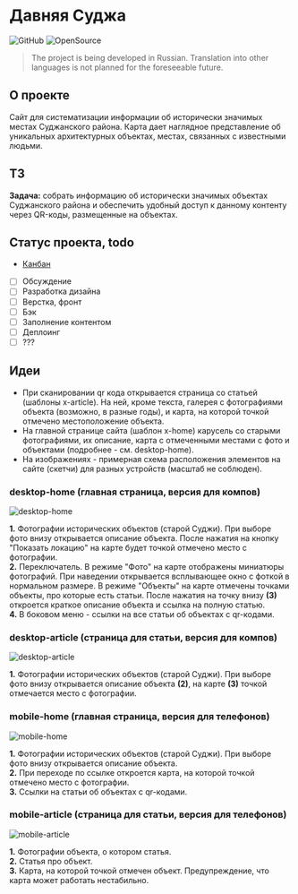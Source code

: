 # Давняя Суджа    
![GitHub](https://img.shields.io/github/license/dan-sazonov/old-sudga) ![OpenSource](https://img.shields.io/badge/Open%20Source-%E2%9D%A4%EF%B8%8F-blue)
> The project is being developed in Russian. Translation into other languages is not planned for the foreseeable future.    
## О проекте
Сайт для систематизации информации об исторически значимых местах Суджанского района. 
Карта дает наглядное представление об уникальных архитектурных объектах, местах, связанных с известными людьми.    
## ТЗ
**Задача:** собрать информацию об исторически значимых объектах Суджанского района и обеспечить удобный доступ к данному 
контенту через QR-коды, размещенные на объектах.    
## Статус проекта, todo
- [Канбан](https://github.com/dan-sazonov/old-sudga/projects/1)    

- [ ] Обсуждение
- [ ] Разработка дизайна
- [ ] Верстка, фронт
- [ ] Бэк
- [ ] Заполнение контентом
- [ ] Деплоинг
- [ ] ???
## Идеи
* При сканировании qr кода  открывается страница со статьей (шаблоны x-article). На ней, кроме текста,
галерея с фотографиями объекта (возможно, в разные годы), и карта, на которой точкой отмечено местоположение объекта.    
* На главной странице сайта (шаблон x-home) карусель со старыми фотографиями, их описание, карта с отмеченными местами 
с фото и объектами (подробнее - см. desktop-home).
* На изображениях - примерная схема расположения элементов на сайте (скетчи) для разных устройств (масштаб не соблюден).    
### desktop-home (главная страница, версия для компов)
![desktop-home](sketches/desktop-home.png)    
    
**1.** Фотографии исторических объектов (старой Суджи). При выборе фото внизу открывается описание объекта.
После нажатия на кнопку "Показать локацию" на карте будет точкой отмечено место с фотографии.    
**2.** Переключатель. В режиме "Фото" на карте отображены миниатюры фотографий.
При наведении открывается всплывающее окно с фоткой в нормальном размере.
В режиме "Объекты" на карте отмечены точками объекты, про которые есть статьи.
После нажатия на точку внизу **(3)** откроется краткое описание объекта и ссылка на полную статью.    
**4.** В боковом меню - ссылки на все статьи об объектах с qr-кодами.    
### desktop-article (страница для статьи, версия для компов)
![desktop-article](sketches/desktop-article.png)    
    
**1.** Фотографии исторических объектов (старой Суджи). При выборе фото внизу открывается описание объекта **(2)**, 
на карте **(3)** точкой отмечается место с фотографии.    
### mobile-home (главная страница, версия для телефонов)
![mobile-home](sketches/mobile-home.png)    
    
**1.** Фотографии исторических объектов (старой Суджи). При выборе фото внизу открывается описание объекта.    
**2.** При переходе по ссылке откроется карта, на которой точкой отмечено место с фотографии.    
**3.** Ссылки на статьи об объектах с qr-кодами.    
### mobile-article (страница для статьи, версия для телефонов)
![mobile-article](sketches/mobile-article.png)    
    
**1.** Фотографии объекта, о котором статья.    
**2.** Статья про объект.    
**3.** Карта, на которой точкой отмечен объект. Предупреждение, что карта может работать нестабильно.    